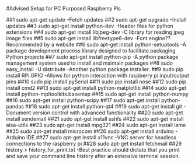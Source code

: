 #Advised Setup for PC Purposed Raspberry Pis

##1  sudo apt-get update
 -Fetch updates
##2  sudo apt-get upgrade
  -Install updates
##3  sudo apt-get install python-dev
  -Header files for python extensions
##4  sudo apt-get install libjpeg-dev
  -C library for reading jpeg image files
##5  sudo apt-get install libfreetype6-dev
  -Font engine?? Recommended by a website
##6  sudo apt-get install python-setuptools
  -A package development process library designed to facilitate packaging Python projects
##7  sudo apt-get install python-pip
  -A python package management system used to install and maintain packages
##8  sudo easy_install -U distribute
  -Another python package installer.
##9  sudo pip install RPi.GPIO
  -Allows for python interaction with raspberry pi input/output pins
##10  sudo pip install pySerial
##11  sudo pip install nose
##12  sudo pip install cmd2
##13  sudo apt-get install python-matplotlib
##14  sudo apt-get install python-mpltoolkits.basemap
##15  sudo apt-get install python-numpy
##16  sudo apt-get install python-scipy
##17  sudo apt-get install python-pandas
##18  sudo apt-get install python-qt4
##19  sudo apt-get install git
  -Document version control with advanced functionality
##20  sudo apt-get install sendemail
##21  sudo apt-get install sshfs
##22  sudo apt-get install alsa-utils
##23  sudo apt-get install mpg321
##24  sudo apt-get install lame
##25  sudo apt-get install microcom
##26  sudo apt-get install arduino
  -Arduino IDE
##27  sudo apt-get install x11vnc
  -VNC server for headless connections to the raspberry pi
##28  sudo apt-get install fetchmail
##29  history > history_for_print.txt
  -Best practice should dictate that you print and save your command line history after an extensive terminal session.

